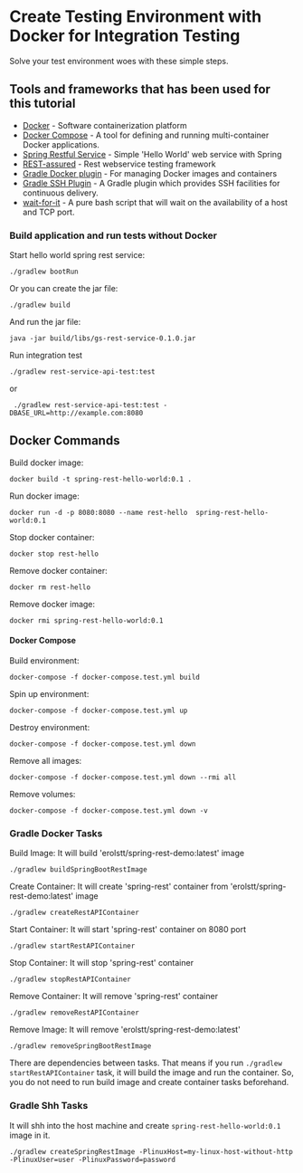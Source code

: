 # Create Testing Environment with Docker for Integration Testing

Solve your test environment woes with these simple steps.

## Tools and frameworks that has been used for this tutorial
* [Docker](https://www.docker.com/) - Software containerization platform
* [Docker Compose](https://github.com/docker/compose) - A tool for defining and running multi-container Docker applications.
* [Spring Restful Service](https://spring.io/guides/gs/rest-service/) - Simple 'Hello World' web service with Spring
* [REST-assured](http://rest-assured.io/) - Rest webservice testing framework
* [Gradle Docker plugin](https://github.com/bmuschko/gradle-docker-plugin) - For managing Docker images and containers
* [Gradle SSH Plugin](https://gradle-ssh-plugin.github.io/) - A Gradle plugin which provides SSH facilities for continuous delivery.
* [wait-for-it](https://github.com/vishnubob/wait-for-it) -  A pure bash script that will wait on the availability of a host and TCP port.

### Build application and run tests without Docker

Start hello world spring rest service:
```
./gradlew bootRun
```

Or you can create the jar file:
```
./gradlew build
```

And run the jar file:
```
java -jar build/libs/gs-rest-service-0.1.0.jar
```

Run integration test
```
./gradlew rest-service-api-test:test
```

or
```
 ./gradlew rest-service-api-test:test -DBASE_URL=http://example.com:8080
```

## Docker Commands

Build docker image:

```
docker build -t spring-rest-hello-world:0.1 .
```
Run docker image:

```
docker run -d -p 8080:8080 --name rest-hello  spring-rest-hello-world:0.1
```

Stop docker container:

```
docker stop rest-hello
```

Remove docker container:

```
docker rm rest-hello
```

Remove docker image:

```
docker rmi spring-rest-hello-world:0.1
```

#### Docker Compose

Build environment:
```
docker-compose -f docker-compose.test.yml build
```

Spin up environment:

```
docker-compose -f docker-compose.test.yml up
```

Destroy environment:

```
docker-compose -f docker-compose.test.yml down
```

Remove all images:
```
docker-compose -f docker-compose.test.yml down --rmi all
```

Remove volumes:
```
docker-compose -f docker-compose.test.yml down -v
```
### Gradle Docker Tasks

Build Image:
It will build 'erolstt/spring-rest-demo:latest' image
```
./gradlew buildSpringBootRestImage
```

Create Container:
It will create 'spring-rest' container from 'erolstt/spring-rest-demo:latest' image
```
./gradlew createRestAPIContainer
```

Start Container:
It will start 'spring-rest' container on 8080 port
```
./gradlew startRestAPIContainer
```

Stop Container:
It will stop 'spring-rest' container
```
./gradlew stopRestAPIContainer
```

Remove Container:
It will remove 'spring-rest' container
```
./gradlew removeRestAPIContainer
```

Remove Image:
It will remove 'erolstt/spring-rest-demo:latest'
```
./gradlew removeSpringBootRestImage
```

There are dependencies between tasks. That means if you run ``./gradlew startRestAPIContainer``
task, it will build the image and run the container. So, you do not need to run build image 
and create container tasks beforehand. 

### Gradle Shh Tasks

It will shh into the host machine and create `spring-rest-hello-world:0.1` image in it.

```
./gradlew createSpringRestImage -PlinuxHost=my-linux-host-without-http -PlinuxUser=user -PlinuxPassword=password
```